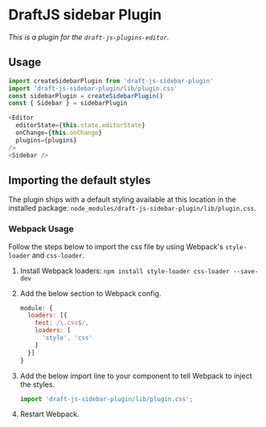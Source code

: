 # DraftJS sidebar Plugin

*This is a plugin for the `draft-js-plugins-editor`.*

## Usage

```js
import createSidebarPlugin from 'draft-js-sidebar-plugin'
import 'draft-js-sidebar-plugin/lib/plugin.css'
const sidebarPlugin = createSidebarPlugin()
const { Sidebar } = sidebarPlugin

<Editor
  editorState={this.state.editorState}
  onChange={this.onChange}
  plugins={plugins}
/>
<Sidebar />
```

## Importing the default styles

The plugin ships with a default styling available at this location in the installed package:
`node_modules/draft-js-sidebar-plugin/lib/plugin.css`.

### Webpack Usage
Follow the steps below to import the css file by using Webpack's `style-loader` and `css-loader`.

1. Install Webpack loaders: `npm install style-loader css-loader --save-dev`
2. Add the below section to Webpack config.

    ```js
    module: {
      loaders: [{
        test: /\.css$/,
        loaders: [
          'style', 'css'
        ]
      }]
    }
    ```

3. Add the below import line to your component to tell Webpack to inject the styles.

    ```js
    import 'draft-js-sidebar-plugin/lib/plugin.css';
    ```
4. Restart Webpack.
